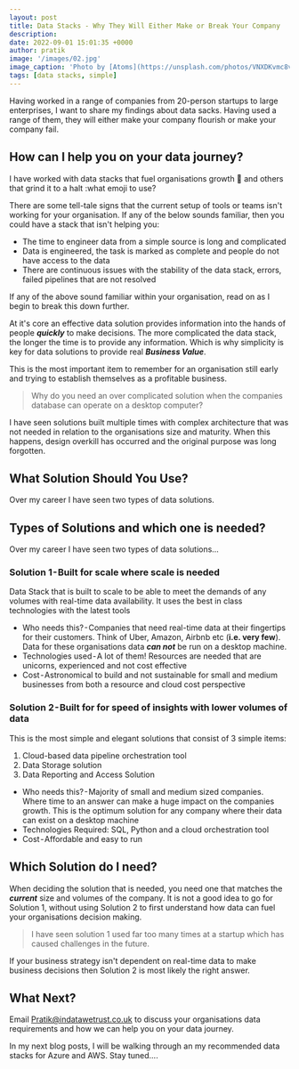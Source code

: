 ```yaml
---
layout: post
title: Data Stacks - Why They Will Either Make or Break Your Company
description: 
date: 2022-09-01 15:01:35 +0000
author: pratik
image: '/images/02.jpg'
image_caption: 'Photo by [Atoms](https://unsplash.com/photos/VNXDKvmc8v4) on [Unsplash](https://unsplash.com/)'
tags: [data stacks, simple]
---
```


Having worked in a range of companies from 20-person startups to large enterprises,  I want to share my findings about data sacks. Having used a range of them, they will either make your company flourish or make your company fail.

## How can I help you on your data journey?

I have worked with data stacks that fuel organisations growth :rocket: and others that grind it to a halt :what emoji to use?

There are some tell-tale signs that the current setup of tools or teams isn't working for your organisation. If any of the below sounds familiar, then you could have a stack that isn't helping you:

* The time to engineer data from a simple source is long and complicated
* Data is engineered, the task is marked as complete and people do not have access to the data
* There are continuous issues with the stability of the data stack, errors, failed pipelines that are not resolved

If any of the above sound familiar within your organisation, read on as I begin to break this down further.
<!-- not sure on above. Let's tweak it as we go on. -->

<!-- I started my career as a Management Consultant and then moved to become a hands-on data driven individual where I have experience of working across the full spectrum of Data. From engineering pipelines, designing and modelling data warehouses and building organisational wide analytics

From my experience of working as a full stack data individual, I have learnt one key lesson. **Business Value should remain the *why* of any decision** when designing or building any data solution.

I want to provide companies a framework to use when thinking of the *why* or *so what* for any development or platform building data related. -->

At it's core an effective data solution provides information into the hands of people ***quickly*** to make decisions. The more complicated the data stack, the longer the time is to provide any information. Which is why simplicity is key for data solutions to provide real ***Business Value***.

This is the most important item to remember for an organisation still early and trying to establish themselves as a profitable business.

> Why do you need an over complicated solution when the companies database can operate on a desktop computer? 

<!-- Trust me, you do not want your huge cost to be used to provide resources a great learning opportunity and not much value to your organisation! -->

I have seen solutions built multiple times with complex architecture that was not needed  in relation to the organisations size and maturity. When this happens, design overkill has occurred and the original purpose was long forgotten.

## What Solution Should You Use?

Over my career I have seen two types of data solutions. 


<!-- This is a difficult and challenging item to identify when reviewing documentation and ways of working. However in my career I have seen some tell-tale signs that point to the data solution being not focused on ***Business Value*** and being academic:

* The time to engineer data is long and complicated
* Data is engineered, the task is marked as complete and people do not have access to the data
* There are continuous issues with the stability of the data stack, errors, failed pipelines that are not resolved

***If any of the above sound like issues your company is facing, read the rest of this article could transform your company and how it uses data!*** -->

## Types of Solutions and which one is needed?

Over my career I have seen two types of data solutions…

### Solution 1 - Built for scale where scale is needed

Data Stack that is built to scale to be able to meet the demands of any volumes with real-time data availability. It uses the best in class technologies with the latest tools

* Who needs this? - Companies that need real-time data at their fingertips for their customers. Think of Uber, Amazon, Airbnb etc (**i.e. very few**). Data for these organisations data ***can not*** be run on a desktop machine.
* Technologies used - A lot of them! Resources are needed that are unicorns, experienced and not cost effective
* Cost - Astronomical to build and not sustainable for small and medium businesses from both a resource and cloud cost perspective

### Solution 2 - Built for for speed of insights with lower volumes of data

This is the most simple and elegant solutions that consist of 3 simple items:

1. Cloud-based data pipeline orchestration tool
2. Data Storage solution
3. Data Reporting and Access Solution

* Who needs this? - Majority of small and medium sized companies. Where time to an answer can make a huge impact on the companies growth. This is the optimum solution for any company where their data can exist on a desktop machine
* Technologies Required: SQL, Python and a cloud orchestration tool
* Cost - Affordable and easy to run 

## Which Solution do I need?

When deciding the solution that is needed, you need one that matches the ***current*** size and volumes of the company. It is not a good idea to go for Solution 1, without using Solution 2 to first understand how data can fuel your organisations decision making.

> I have seen solution 1 used far too many times at a startup which has caused challenges in the future.

If your business strategy isn't dependent on real-time data to make business decisions then Solution 2 is most likely the right answer.


## What Next?

Email <a href = "mailto: Pratik@indatawetrust.co.uk">Pratik@indatawetrust.co.uk </a> to discuss your organisations data requirements and how we can help you on your data journey. 

In my next blog posts, I will be walking through an my recommended data stacks for Azure and AWS. Stay tuned....